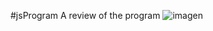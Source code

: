 #jsProgram
A review of the program
![imagen](https://user-images.githubusercontent.com/75714102/105707712-19a0d780-5ef2-11eb-91d1-f5140ebfc6cf.png)
